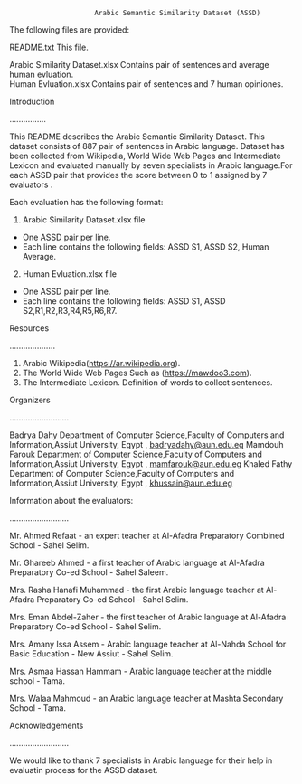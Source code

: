                     
                         Arabic Semantic Similarity Dataset (ASSD)
 
The following files are provided:

README.txt                             This file.

Arabic Similarity Dataset.xlsx         Contains pair of sentences and average human evluation.                                                    
Human Evluation.xlsx                   Contains pair of sentences and 7 human opiniones.

Introduction

................

This README describes the Arabic Semantic Similarity Dataset.
This dataset consists of 887 pair of sentences in Arabic language.
Dataset has been collected from Wikipedia, World Wide Web Pages and Intermediate Lexicon and evaluated manually by seven specialists in Arabic language.For each ASSD pair that provides the score between 0 to 1 assigned by 7 evaluators .

Each evaluation has the following format:

1) Arabic Similarity Dataset.xlsx file

  * One ASSD pair per line.
  * Each line contains the following fields: ASSD S1, ASSD S2, Human Average.

2) Human Evluation.xlsx file

  * One ASSD pair per line.
  * Each line contains the following fields: ASSD S1, ASSD S2,R1,R2,R3,R4,R5,R6,R7.

Resources

....................

1) Arabic Wikipedia(https://ar.wikipedia.org).
2) The World Wide Web Pages Such as (https://mawdoo3.com).
3) The Intermediate Lexicon. Definition of words to collect sentences.

Organizers 

..........................

Badrya Dahy     Department of Computer Science,Faculty of Computers and Information,Assiut University, Egypt , badryadahy@aun.edu.eg
Mamdouh Farouk  Department of Computer Science,Faculty of Computers and Information,Assiut University, Egypt , mamfarouk@aun.edu.eg
Khaled Fathy    Department of Computer Science,Faculty of Computers and Information,Assiut University, Egypt , khussain@aun.edu.eg

Information about the evaluators:

..........................

Mr. Ahmed Refaat - an expert teacher at Al-Afadra Preparatory Combined School - Sahel Selim.

Mr. Ghareeb Ahmed - a first teacher of Arabic language at Al-Afadra Preparatory Co-ed School - Sahel Saleem.

Mrs. Rasha Hanafi Muhammad - the first Arabic language teacher at Al-Afadra Preparatory Co-ed School - Sahel Selim.

Mrs. Eman Abdel-Zaher - the first teacher of Arabic language at Al-Afadra Preparatory Co-ed School - Sahel Selim.

Mrs. Amany Issa Assem - Arabic language teacher at Al-Nahda School for Basic Education - New Assiut - Sahel Selim.

Mrs. Asmaa Hassan Hammam - Arabic language teacher at the middle school - Tama.

Mrs. Walaa Mahmoud - an Arabic language teacher at Mashta Secondary School - Tama.


Acknowledgements

..........................

We would like to thank 7 specialists in Arabic language for their help in evaluatin process for 
the ASSD dataset.
